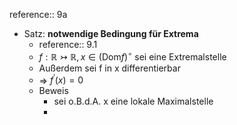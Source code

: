 reference:: 9a

- Satz: **notwendige Bedingung für Extrema**
	- reference:: 9.1
	- $f:\mathbb{R}\rightarrowtail\mathbb{R},x\in\left(\text{Dom}f\right)^{\circ}$ sei eine Extremalstelle
	- Außerdem sei f in x differentierbar
	- => $f^{\prime}\left(x\right)=0$
	- Beweis
		- sei o.B.d.A. x eine lokale Maximalstelle
		-